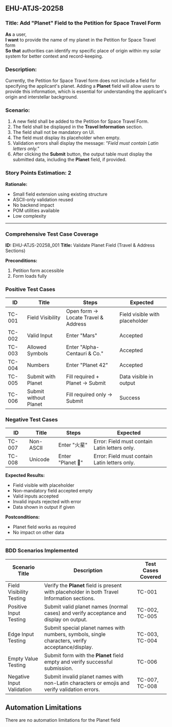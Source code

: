 ## EHU-ATJS-20258

### Title: Add "Planet" Field to the Petition for Space Travel Form

**As** a user,  
**I want** to provide the name of my planet in the Petition for Space Travel form  
**So that** authorities can identify my specific place of origin within my solar system for better context and record-keeping.

### Description:

Currently, the Petition for Space Travel form does not include a field for specifying the applicant's planet. Adding a **Planet** field will allow users to provide this information, which is essential for understanding the applicant's origin and interstellar background.

### Scenario:

1. A new field shall be added to the Petition for Space Travel Form.
2. The field shall be displayed in the **Travel Information** section.
3. The field shall not be mandatory on UI.
4. The field must display its placeholder when empty.
5. Validation errors shall display the message: _"Field must contain Latin letters only."_
6. After clicking the **Submit** button, the output table must display the submitted data, including the **Planet** field, if provided.

### Story Points Estimation: 2

**Rationale:**

- Small field extension using existing structure
- ASCII-only validation reused
- No backend impact
- POM utilities available
- Low complexity

---

### Comprehensive Test Case Coverage

**ID:** EHU-ATJS-20258_001
**Title:** Validate Planet Field (Travel & Address Sections)

**Preconditions:**

1. Petition form accessible
2. Form loads fully

### Positive Test Cases

| ID     | Title                 | Steps                               | Expected                       |
| ------ | --------------------- | ----------------------------------- | ------------------------------ |
| TC-001 | Field Visibility      | Open form → Locate Travel & Address | Field visible with placeholder |
| TC-002 | Valid Input           | Enter "Mars"                        | Accepted                       |
| TC-003 | Allowed Symbols       | Enter "Alpha-Centauri & Co."        | Accepted                       |
| TC-004 | Numbers               | Enter "Planet 42"                   | Accepted                       |
| TC-005 | Submit with Planet    | Fill required + Planet → Submit     | Data visible in output         |
| TC-006 | Submit without Planet | Fill required only → Submit         | Success                        |

### Negative Test Cases

| ID     | Title     | Steps             | Expected                                      |
| ------ | --------- | ----------------- | --------------------------------------------- |
| TC-007 | Non-ASCII | Enter "火星"      | Error: Field must contain Latin letters only. |
| TC-008 | Unicode   | Enter "Planet 🌟" | Error: Field must contain Latin letters only. |

**Expected Results:**

- Field visible with placeholder
- Non-mandatory field accepted empty
- Valid inputs accepted
- Invalid inputs rejected with error
- Data shown in output if given

**Postconditions:**

- Planet field works as required
- No impact on other data

---

### BDD Scenarios Implemented

| Scenario Title            | Description                                                                                      | Test Cases Covered |
| ------------------------- | ------------------------------------------------------------------------------------------------ | ------------------ |
| Field Visibility Testing  | Verify the **Planet** field is present with placeholder in both Travel Information sections.     | TC-001             |
| Positive Input Testing    | Submit valid planet names (normal cases) and verify acceptance and display on output.            | TC-002, TC-005     |
| Edge Input Testing        | Submit special planet names with numbers, symbols, single characters, verify acceptance/display. | TC-003, TC-004     |
| Empty Value Testing       | Submit form with the **Planet** field empty and verify successful submission.                    | TC-006             |
| Negative Input Validation | Submit invalid planet names with non-Latin characters or emojis and verify validation errors.    | TC-007, TC-008     |

## Automation Limitations

There are no automation limitations for the Planet field